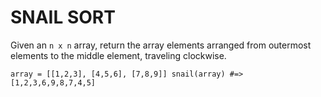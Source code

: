 # SNAIL SORT

Given an `n x n` array, return the array elements arranged from outermost elements to the middle element, traveling clockwise.

`
array = [[1,2,3],
         [4,5,6],
         [7,8,9]]
snail(array) #=> [1,2,3,6,9,8,7,4,5]
`